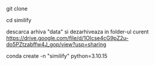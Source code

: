 git clone

cd similify

descarca arhiva "data" si dezarhiveaza in folder-ul curent
https://drive.google.com/file/d/1OIcse4cG9pZ2u-do5PZtzabffw4J_gop/view?usp=sharing

conda create -n "similify" python=3.10.15
